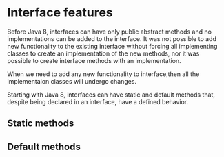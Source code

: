# Interface features

Before Java 8, interfaces can have only public abstract methods and no implementations can be added to the interface. It was not possible to add new functionality to the existing interface without forcing all implementing classes to create an implementation of the new methods, nor it was possible to create interface methods with an implementation.

When we need to add any new functionality to interface,then all the implementaion classes will undergo changes.

Starting with Java 8, interfaces can have static and default methods that, despite being declared in an interface, have a defined behavior.


## Static methods

## Default methods
